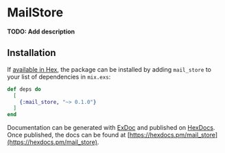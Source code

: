# MailStore

**TODO: Add description**

## Installation

If [available in Hex](https://hex.pm/docs/publish), the package can be installed
by adding `mail_store` to your list of dependencies in `mix.exs`:

```elixir
def deps do
  [
    {:mail_store, "~> 0.1.0"}
  ]
end
```

Documentation can be generated with [ExDoc](https://github.com/elixir-lang/ex_doc)
and published on [HexDocs](https://hexdocs.pm). Once published, the docs can
be found at [https://hexdocs.pm/mail_store](https://hexdocs.pm/mail_store).

